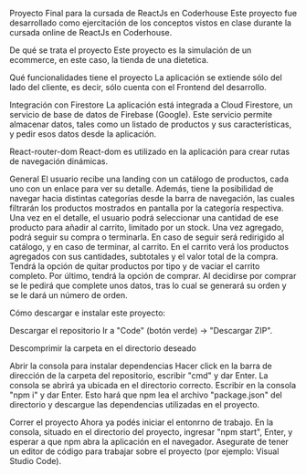 Proyecto Final para la cursada de ReactJs en Coderhouse Este proyecto fue desarrollado como ejercitación de los conceptos vistos en clase durante la cursada online de ReactJs en Coderhouse.

De qué se trata el proyecto Este proyecto es la simulación de un ecommerce, en este caso, la tienda de una dietetica.

Qué funcionalidades tiene el proyecto La aplicación se extiende sólo del lado del cliente, es decir, sólo cuenta con el Frontend del desarrollo.

Integración con Firestore La aplicación está integrada a Cloud Firestore, un servicio de base de datos de Firebase (Google). Este servicio permite almacenar datos, tales como un listado de productos y sus características, y pedir esos datos desde la aplicación.

React-router-dom React-dom es utilizado en la aplicación para crear rutas de navegación dinámicas.

General El usuario recibe una landing con un catálogo de productos, cada uno con un enlace para ver su detalle. Además, tiene la posibilidad de navegar hacia distintas categorías desde la barra de navegación, las cuales filtrarán los productos mostrados en pantalla por la categoría respectiva. Una vez en el detalle, el usuario podrá seleccionar una cantidad de ese producto para añadir al carrito, limitado por un stock. Una vez agregado, podrá seguir su compra o terminarla. En caso de seguir será redirigido al catálogo, y en caso de terminar, al carrito. En el carrito verá los productos agregados con sus cantidades, subtotales y el valor total de la compra. Tendrá la opción de quitar productos por tipo y de vaciar el carrito completo. Por último, tendrá la opción de comprar. Al decidirse por comprar se le pedirá que complete unos datos, tras lo cual se generará su orden y se le dará un número de orden.

Cómo descargar e instalar este proyecto:

Descargar el repositorio Ir a "Code" (botón verde) -> "Descargar ZIP".

Descomprimir la carpeta en el directorio deseado

Abrir la consola para instalar dependencias Hacer click en la barra de dirección de la carpeta del repositorio, escribir "cmd" y dar Enter. La consola se abrirá ya ubicada en el directorio correcto. Escribir en la consola "npm i" y dar Enter. Esto hará que npm lea el archivo "package.json" del directorio y descargue las dependencias utilizadas en el proyecto.

Correr el proyecto Ahora ya podés iniciar el entonrno de trabajo. En la consola, situado en el directorio del proyecto, ingresar "npm start", Enter, y esperar a que npm abra la aplicación en el navegador. Asegurate de tener un editor de código para trabajar sobre el proyecto (por ejemplo: Visual Studio Code).